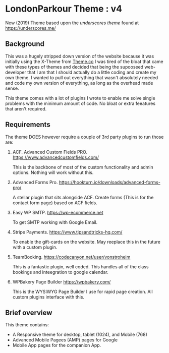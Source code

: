 # LondonParkour Theme : v4

New (2019) Theme based upon the _underscores theme_ found at https://underscores.me/

## Background
This was a hugely stripped down version of the website because it was initially using the X-Theme from [Theme.co](https://theme.co/x)
I was tired of the bloat that came with these types of themes and decided that being the supooseed web-developer that I am that I should actually do a little coding and create my own theme. I wanted to pull out everything that wasn't absolutely needed and code my own version of everything, as long as the overhead made sense.

This theme comes with a lot of plugins I wrote to enable me solve single problems with the minimum amount of code. No bloat or extra feeatures that aren't required.

## Requirements
The theme DOES however require a couple of 3rd party plugins to run those are:

1. ACF. Advanced Custom Fields PRO. https://www.advancedcustomfields.com/

   This is the backbone of most of the custom functionality and admin options. Nothing will work without this.
   
1. Advanced Forms Pro. https://hookturn.io/downloads/advanced-forms-pro/ 

   A stellar plugin that sits alongside ACF. Create forms (This is for the contact form page) based on ACF fields.
   
1. Easy WP SMTP. https://wp-ecommerce.net

   To get SMTP working with Google Email.

1. Stripe Payments. https://www.tipsandtricks-hq.com/

   To enable the gift-cards on the website. May reeplace this in the future with a custom plugin.
   
1. TeamBooking. https://codecanyon.net/user/vonstroheim

   This is a fantastic plugin, well coded. This handles all of the class bookings and inteegration to google calendar.
   
1. WPBakery Page Builder https://wpbakery.com/

   This is the WYSIWYG Page Builder I use for rapid page creation. All custom plugins interface with this.
   
   
## Brief overview

This theme contains:
- A Responsive theme for desktop, tablet (1024), and Mobile (768)
- Advanced Mobile Pagees (AMP) pages for Google
- Mobile App pages for the companion App.
